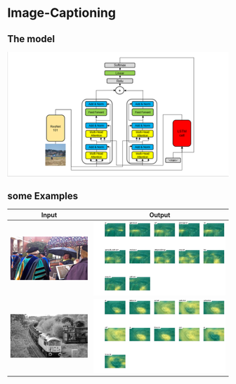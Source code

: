 # Image-Captioning
## The model
<img src="Model's%20Structure/Model.PNG" width=800>

## some Examples
Input                      |  Output
:-------------------------:|:-------------------------:
<img src="examples/input3.jpg" width=400>  |  <img src="examples/output3.jpg" width=700>
<img src="examples/input1.jpg" width=400>  |  <img src="examples/output1.jpg" width=700>


